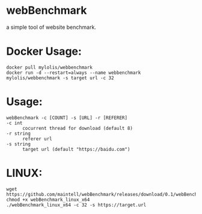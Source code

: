 # webBenchmark
a simple tool of website benchmark.

# Docker Usage: 
    docker pull mylolis/webbenchmark
    docker run -d --restart=always --name webbenchmark mylolis/webbenchmark -s target url -c 32
# Usage: 
    webBenchmark -c [COUNT] -s [URL] -r [REFERER]
    -c int
          cocurrent thread for download (default 8)
    -r string
          referer url
    -s string
          target url (default "https://baidu.com")

# LINUX:
    wget https://github.com/maintell/webBenchmark/releases/download/0.1/webBenchmark_linux_x64
    chmod +x webBenchmark_linux_x64
    ./webBenchmark_linux_x64 -c 32 -s https://target.url
